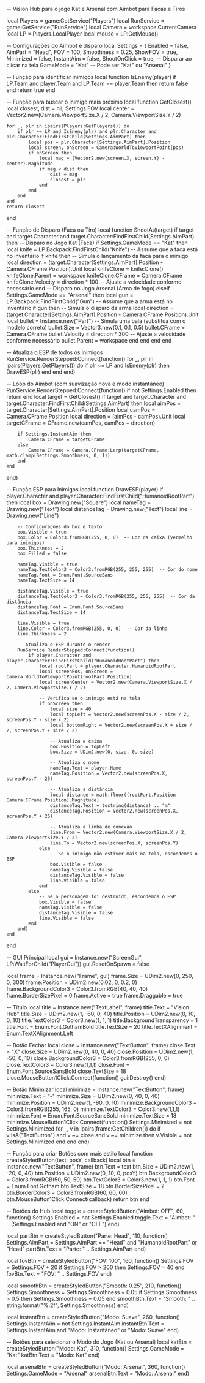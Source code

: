 -- Vision Hub para o jogo Kat e Arsenal com Aimbot para Facas e Tiros

local Players = game:GetService("Players")
local RunService = game:GetService("RunService")
local Camera = workspace.CurrentCamera
local LP = Players.LocalPlayer
local mouse = LP:GetMouse()

-- Configurações do Aimbot e disparo
local Settings = {
    Enabled = false,
    AimPart = "Head",
    FOV = 100,
    Smoothness = 0.25,
    ShowFOV = true,
    Minimized = false,
    InstantAim = false,
    ShootOnClick = true, -- Disparar ao clicar na tela
    GameMode = "Kat" -- Pode ser "Kat" ou "Arsenal"
}

-- Função para identificar inimigos
local function IsEnemy(player)
    if LP.Team and player.Team and LP.Team == player.Team then
        return false
    end
    return true
end

-- Função para buscar o inimigo mais próximo
local function GetClosest()
    local closest, dist = nil, Settings.FOV
    local center = Vector2.new(Camera.ViewportSize.X / 2, Camera.ViewportSize.Y / 2)

    for _, plr in ipairs(Players:GetPlayers()) do
        if plr ~= LP and IsEnemy(plr) and plr.Character and plr.Character:FindFirstChild(Settings.AimPart) then
            local pos = plr.Character[Settings.AimPart].Position
            local screen, onScreen = Camera:WorldToViewportPoint(pos)
            if onScreen then
                local mag = (Vector2.new(screen.X, screen.Y) - center).Magnitude
                if mag < dist then
                    dist = mag
                    closest = plr
                end
            end
        end
    end
    return closest
end

-- Função de Disparo (Faca ou Tiro)
local function ShootAt(target)
    if target and target.Character and target.Character:FindFirstChild(Settings.AimPart) then
        -- Disparo no Jogo Kat (Faca)
        if Settings.GameMode == "Kat" then
            local knife = LP.Backpack:FindFirstChild("Knife")  -- Assume que a faca está no inventário
            if knife then
                -- Simula o lançamento da faca para o inimigo
                local direction = (target.Character[Settings.AimPart].Position - Camera.CFrame.Position).Unit
                local knifeClone = knife:Clone()
                knifeClone.Parent = workspace
                knifeClone.CFrame = Camera.CFrame
                knifeClone.Velocity = direction * 100  -- Ajuste a velocidade conforme necessário
            end
        -- Disparo no Jogo Arsenal (Arma de fogo)
        elseif Settings.GameMode == "Arsenal" then
            local gun = LP.Backpack:FindFirstChild("Gun")  -- Assume que a arma está no inventário
            if gun then
                -- Simula o disparo da arma
                local direction = (target.Character[Settings.AimPart].Position - Camera.CFrame.Position).Unit
                local bullet = Instance.new("Part")  -- Simula uma bala (substitua com o modelo correto)
                bullet.Size = Vector3.new(0.1, 0.1, 0.5)
                bullet.CFrame = Camera.CFrame
                bullet.Velocity = direction * 300  -- Ajuste a velocidade conforme necessário
                bullet.Parent = workspace
            end
        end
    end
end

-- Atualiza o ESP de todos os inimigos
RunService.RenderStepped:Connect(function()
    for _, plr in ipairs(Players:GetPlayers()) do
        if plr ~= LP and IsEnemy(plr) then
            DrawESP(plr)
        end
    end
end)

-- Loop do Aimbot (com suavização nova e modo instantâneo)
RunService.RenderStepped:Connect(function()
    if not Settings.Enabled then return end
    local target = GetClosest()
    if target and target.Character and target.Character:FindFirstChild(Settings.AimPart) then
        local aimPos = target.Character[Settings.AimPart].Position
        local camPos = Camera.CFrame.Position
        local direction = (aimPos - camPos).Unit
        local targetCFrame = CFrame.new(camPos, camPos + direction)

        if Settings.InstantAim then
            Camera.CFrame = targetCFrame
        else
            Camera.CFrame = Camera.CFrame:Lerp(targetCFrame, math.clamp(Settings.Smoothness, 0, 1))
        end
    end
end)

-- Função ESP para Inimigos
local function DrawESP(player)
    if player.Character and player.Character:FindFirstChild("HumanoidRootPart") then
        local box = Drawing.new("Square")
        local nameTag = Drawing.new("Text")
        local distanceTag = Drawing.new("Text")
        local line = Drawing.new("Line")

        -- Configurações do box e texto
        box.Visible = true
        box.Color = Color3.fromRGB(255, 0, 0)  -- Cor da caixa (vermelho para inimigos)
        box.Thickness = 2
        box.Filled = false

        nameTag.Visible = true
        nameTag.TextColor3 = Color3.fromRGB(255, 255, 255)  -- Cor do nome
        nameTag.Font = Enum.Font.SourceSans
        nameTag.TextSize = 14

        distanceTag.Visible = true
        distanceTag.TextColor3 = Color3.fromRGB(255, 255, 255)  -- Cor da distância
        distanceTag.Font = Enum.Font.SourceSans
        distanceTag.TextSize = 14

        line.Visible = true
        line.Color = Color3.fromRGB(255, 0, 0)  -- Cor da linha
        line.Thickness = 2

        -- Atualiza o ESP durante o render
        RunService.RenderStepped:Connect(function()
            if player.Character and player.Character:FindFirstChild("HumanoidRootPart") then
                local rootPart = player.Character.HumanoidRootPart
                local screenPos, onScreen = Camera:WorldToViewportPoint(rootPart.Position)
                local screenCenter = Vector2.new(Camera.ViewportSize.X / 2, Camera.ViewportSize.Y / 2)

                -- Verifica se o inimigo está na tela
                if onScreen then
                    local size = 40
                    local topLeft = Vector2.new(screenPos.X - size / 2, screenPos.Y - size / 2)
                    local bottomRight = Vector2.new(screenPos.X + size / 2, screenPos.Y + size / 2)

                    -- Atualiza a caixa
                    box.Position = topLeft
                    box.Size = UDim2.new(0, size, 0, size)

                    -- Atualiza o nome
                    nameTag.Text = player.Name
                    nameTag.Position = Vector2.new(screenPos.X, screenPos.Y - 25)

                    -- Atualiza a distância
                    local distance = math.floor((rootPart.Position - Camera.CFrame.Position).Magnitude)
                    distanceTag.Text = tostring(distance) .. "m"
                    distanceTag.Position = Vector2.new(screenPos.X, screenPos.Y + 25)

                    -- Atualiza a linha de conexão
                    line.From = Vector2.new(Camera.ViewportSize.X / 2, Camera.ViewportSize.Y / 2)
                    line.To = Vector2.new(screenPos.X, screenPos.Y)
                else
                    -- Se o inimigo não estiver mais na tela, escondemos o ESP
                    box.Visible = false
                    nameTag.Visible = false
                    distanceTag.Visible = false
                    line.Visible = false
                end
            else
                -- Se o personagem foi destruído, escondemos o ESP
                box.Visible = false
                nameTag.Visible = false
                distanceTag.Visible = false
                line.Visible = false
            end
        end)
    end
end

-- GUI Principal
local gui = Instance.new("ScreenGui", LP:WaitForChild("PlayerGui"))
gui.ResetOnSpawn = false

local frame = Instance.new("Frame", gui)
frame.Size = UDim2.new(0, 250, 0, 300)
frame.Position = UDim2.new(0.02, 0, 0.2, 0)
frame.BackgroundColor3 = Color3.fromRGB(40, 40, 40)
frame.BorderSizePixel = 0
frame.Active = true
frame.Draggable = true

-- Título
local title = Instance.new("TextLabel", frame)
title.Text = "Vision Hub"
title.Size = UDim2.new(1, -60, 0, 40)
title.Position = UDim2.new(0, 10, 0, 10)
title.TextColor3 = Color3.new(1, 1, 1)
title.BackgroundTransparency = 1
title.Font = Enum.Font.GothamBold
title.TextSize = 20
title.TextXAlignment = Enum.TextXAlignment.Left

-- Botão Fechar
local close = Instance.new("TextButton", frame)
close.Text = "X"
close.Size = UDim2.new(0, 40, 0, 40)
close.Position = UDim2.new(1, -50, 0, 10)
close.BackgroundColor3 = Color3.fromRGB(255, 0, 0)
close.TextColor3 = Color3.new(1,1,1)
close.Font = Enum.Font.SourceSansBold
close.TextSize = 18
close.MouseButton1Click:Connect(function()
    gui:Destroy()
end)

-- Botão Minimizar
local minimize = Instance.new("TextButton", frame)
minimize.Text = "-"
minimize.Size = UDim2.new(0, 40, 0, 40)
minimize.Position = UDim2.new(1, -90, 0, 10)
minimize.BackgroundColor3 = Color3.fromRGB(255, 165, 0)
minimize.TextColor3 = Color3.new(1,1,1)
minimize.Font = Enum.Font.SourceSansBold
minimize.TextSize = 18
minimize.MouseButton1Click:Connect(function()
    Settings.Minimized = not Settings.Minimized
    for _, v in ipairs(frame:GetChildren()) do
        if v:IsA("TextButton") and v ~= close and v ~= minimize then
            v.Visible = not Settings.Minimized
        end
    end
end)

-- Função para criar Botões com mais estilo
local function createStyledButton(text, posY, callback)
    local btn = Instance.new("TextButton", frame)
    btn.Text = text
    btn.Size = UDim2.new(1, -20, 0, 40)
    btn.Position = UDim2.new(0, 10, 0, posY)
    btn.BackgroundColor3 = Color3.fromRGB(50, 50, 50)
    btn.TextColor3 = Color3.new(1, 1, 1)
    btn.Font = Enum.Font.Gotham
    btn.TextSize = 18
    btn.BorderSizePixel = 2
    btn.BorderColor3 = Color3.fromRGB(60, 60, 60)
    btn.MouseButton1Click:Connect(callback)
    return btn
end

-- Botões do Hub
local toggle = createStyledButton("Aimbot: OFF", 60, function()
    Settings.Enabled = not Settings.Enabled
    toggle.Text = "Aimbot: " .. (Settings.Enabled and "ON" or "OFF")
end)

local partBtn = createStyledButton("Parte: Head", 110, function()
    Settings.AimPart = Settings.AimPart == "Head" and "HumanoidRootPart" or "Head"
    partBtn.Text = "Parte: " .. Settings.AimPart
end)

local fovBtn = createStyledButton("FOV: 100", 160, function()
    Settings.FOV = Settings.FOV + 20
    if Settings.FOV > 200 then Settings.FOV = 40 end
    fovBtn.Text = "FOV: " .. Settings.FOV
end)

local smoothBtn = createStyledButton("Smooth: 0.25", 210, function()
    Settings.Smoothness = Settings.Smoothness + 0.05
    if Settings.Smoothness > 0.5 then Settings.Smoothness = 0.05 end
    smoothBtn.Text = "Smooth: " .. string.format("%.2f", Settings.Smoothness)
end)

local instantBtn = createStyledButton("Modo: Suave", 260, function()
    Settings.InstantAim = not Settings.InstantAim
    instantBtn.Text = Settings.InstantAim and "Modo: Instantâneo" or "Modo: Suave"
end)

-- Botões para selecionar o Modo do Jogo (Kat ou Arsenal)
local katBtn = createStyledButton("Modo: Kat", 310, function()
    Settings.GameMode = "Kat"
    katBtn.Text = "Modo: Kat"
end)

local arsenalBtn = createStyledButton("Modo: Arsenal", 360, function()
    Settings.GameMode = "Arsenal"
    arsenalBtn.Text = "Modo: Arsenal"
end)
